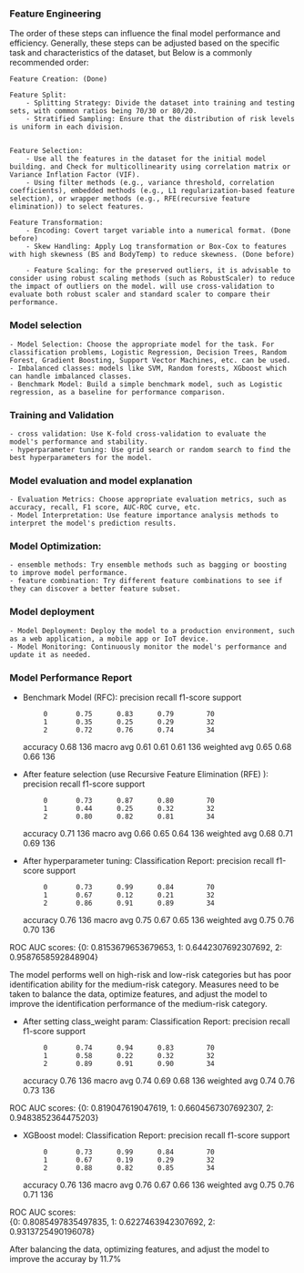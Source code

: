 
### Feature Engineering
The order of these steps can influence the final model performance and efficiency. Generally, these steps can be adjusted based on the specific task and characteristics of the dataset, but Below is a commonly recommended order:

    Feature Creation: (Done)
    
    Feature Split:
        - Splitting Strategy: Divide the dataset into training and testing sets, with common ratios being 70/30 or 80/20.
        - Stratified Sampling: Ensure that the distribution of risk levels is uniform in each division.


    Feature Selection: 
        - Use all the features in the dataset for the initial model building. and Check for multicollinearity using correlation matrix or Variance Inflation Factor (VIF).
        - Using filter methods (e.g., variance threshold, correlation coefficients), embedded methods (e.g., L1 regularization-based feature selection), or wrapper methods (e.g., RFE(recursive feature elimination)) to select features.

    Feature Transformation: 
        - Encoding: Covert target variable into a numerical format. (Done before)
        - Skew Handling: Apply Log transformation or Box-Cox to features with high skewness (BS and BodyTemp) to reduce skewness. (Done before)

        - Feature Scaling: for the preserved outliers, it is advisable to consider using robust scaling methods (such as RobustScaler) to reduce the impact of outliers on the model. will use cross-validation to evaluate both robust scaler and standard scaler to compare their performance.


### Model selection
    - Model Selection: Choose the appropriate model for the task. For classification problems, Logistic Regression, Decision Trees, Random Forest, Gradient Boosting, Support Vector Machines, etc. can be used.
    - Imbalanced classes: models like SVM, Random forests, XGboost which can handle imbalanced classes.
    - Benchmark Model: Build a simple benchmark model, such as Logistic regression, as a baseline for performance comparison.

### Training and Validation
    - cross validation: Use K-fold cross-validation to evaluate the model's performance and stability.
    - hyperparameter tuning: Use grid search or random search to find the best hyperparameters for the model.

### Model evaluation and model explanation
    - Evaluation Metrics: Choose appropriate evaluation metrics, such as accuracy, recall, F1 score, AUC-ROC curve, etc.
    - Model Interpretation: Use feature importance analysis methods to interpret the model's prediction results.

### Model Optimization:
    - ensemble methods: Try ensemble methods such as bagging or boosting to improve model performance.
    - feature combination: Try different feature combinations to see if they can discover a better feature subset.

### Model deployment
    - Model Deployment: Deploy the model to a production environment, such as a web application, a mobile app or IoT device.
    - Model Monitoring: Continuously monitor the model's performance and update it as needed.


### Model Performance Report
- Benchmark Model (RFC): 
              precision    recall  f1-score   support

           0       0.75      0.83      0.79        70
           1       0.35      0.25      0.29        32
           2       0.72      0.76      0.74        34

    accuracy                           0.68       136
   macro avg       0.61      0.61      0.61       136
weighted avg       0.65      0.68      0.66       136


- After feature selection (use Recursive Feature Elimination (RFE) ):
precision    recall  f1-score   support

           0       0.73      0.87      0.80        70
           1       0.44      0.25      0.32        32
           2       0.80      0.82      0.81        34

    accuracy                           0.71       136
   macro avg       0.66      0.65      0.64       136
weighted avg       0.68      0.71      0.69       136



- After hyperparameter tuning:
Classification Report:
              precision    recall  f1-score   support

           0       0.73      0.99      0.84        70
           1       0.67      0.12      0.21        32
           2       0.86      0.91      0.89        34

    accuracy                           0.76       136
   macro avg       0.75      0.67      0.65       136
weighted avg       0.75      0.76      0.70       136


ROC AUC scores:
{0: 0.8153679653679653, 1: 0.6442307692307692, 2: 0.9587658592848904}


The model performs well on high-risk and low-risk categories but has poor identification ability for the medium-risk category. Measures need to be taken to balance the data, optimize features, and adjust the model to improve the identification performance of the medium-risk category. 


- After setting class_weight param:
Classification Report:
              precision    recall  f1-score   support

           0       0.74      0.94      0.83        70
           1       0.58      0.22      0.32        32
           2       0.89      0.91      0.90        34

    accuracy                           0.76       136
   macro avg       0.74      0.69      0.68       136
weighted avg       0.74      0.76      0.73       136

ROC AUC scores:
{0: 0.819047619047619, 1: 0.6604567307692307, 2: 0.9483852364475203}



- XGBoost model:
Classification Report:
               precision    recall  f1-score   support

           0       0.73      0.99      0.84        70
           1       0.67      0.19      0.29        32
           2       0.88      0.82      0.85        34

    accuracy                           0.76       136
   macro avg       0.76      0.67      0.66       136
weighted avg       0.75      0.76      0.71       136

ROC AUC scores:  
{0: 0.8085497835497835, 1: 0.6227463942307692, 2: 0.9313725490196078}


 After balancing the data, optimizing features, and adjust the model to improve the accuray by 11.7% 